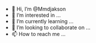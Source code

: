 - 👋 Hi, I’m @Mmdjakson
- 👀 I’m interested in ...
- 🌱 I’m currently learning ...
- 💞️ I’m looking to collaborate on ...
- 📫 How to reach me ...

<!---
Mmdjakson/Mmdjakson is a ✨ special ✨ repository because its `README.md` (this file) appears on your GitHub profile.
You can click the Preview link to take a look at your changes.
--->
